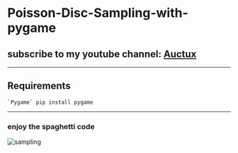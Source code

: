 # Poisson-Disc-Sampling-with-pygame
## subscribe to my youtube channel: [Auctux](https://www.youtube.com/channel/UCjPk9YDheKst1FlAf_KSpyA)
---
## Requirements
    `Pygame` pip install pygame
---

### enjoy the spaghetti code

![sampling](https://user-images.githubusercontent.com/48150537/88501082-04e99280-cfe8-11ea-8cf0-113f273eb7a2.png)
